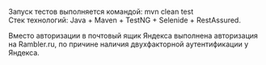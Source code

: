 Запуск тестов выполняется командой: mvn clean test <br/>
Cтек технологий: Java + Maven + TestNG + Selenide + RestAssured. 

Вместо авторизации в почтовый ящик Яндекса выполнена авторизация на Rambler.ru, по причине наличия двухфакторной аутентификации у Яндекса. 